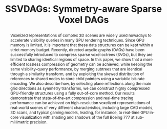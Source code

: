 ---
layout: publication
code: 2016-I3D-ssvdags
title: "SSVDAGs: Symmetry-aware Sparse Voxel DAGs"
authors: Alberto Jaspe-Villanueva, Fabio Marton, and Enrico Gobbetti
year: 2016
type: Conference Paper
conference: ACM i3D 2016
awards: Best Papers Selection
abstract: "Voxelized representations of complex 3D scenes are widely used nowadays to accelerate visibility queries in many GPU rendering techniques. Since GPU memory is limited, it is important that these data structures can be kept within a strict memory budget. Recently, directed acyclic graphs (DAGs) have been successfully introduced to compress sparse voxel octrees (SVOs), but they are limited to sharing identical regions of space. In this paper, we show that a more efficient lossless compression of geometry can be achieved, while keeping the same visibility-query performance, by merging subtrees that are identical through a similarity transform, and by exploiting the skewed distribution of references to shared nodes to store child pointers using a variabile bit-rate encoding. We also describe how, by selecting plane reflections along the main grid directions as symmetry transforms, we can construct highly compressed GPU-friendly structures using a fully out-of-core method. Our results demonstrate that state-of-the-art compression and real-time tracing performance can be achieved on high-resolution voxelized representations of real-world scenes of very different characteristics, including large CAD models, 3D scans, and typical gaming models, leading, for instance, to real-time GPU in-core visualization with shading and shadows of the full Boeing 777 at sub-millimetric precision."
projects: 
 - Massive models
links:
 - {name: CRS4 Website, url: "http://vic.crs4.it/vic/cgi-bin/bib-page.cgi?id=%27Jaspe:2016:SSS%27"}
youtube: GmQswlkynP0
bibtex: "@InProceedings{Jaspe:2016:SSS,\n
    author = {Alberto Jaspe-Villanueva and Fabio Marton and Enrico Gobbetti},\n
    title = {{SSVDAGs}: Symmetry-aware {Sparse Voxel DAGs}},\n
    booktitle = {Proc. ACM i3D},\n
    pages = {7--14},\n
    month = {February},\n
    year = {2016},\n
    url = {http://vic.crs4.it/vic/cgi-bin/bib-page.cgi?id='Jaspe:2016:SSS'},\n
}"

---